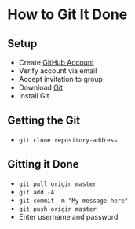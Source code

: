 # How to Git It Done

## Setup
+ Create [GitHub Account](https://github.com/)
+ Verify account via email
+ Accept invitation to group
+ Download [Git](https://git-scm.com/downloads)
+ Install Git

## Getting the Git
+ `git clone repository-address`

## Gitting it Done
+ `git pull origin master`
+ `git add -A`
+ `git commit -m "My message here"`
+ `git push origin master`
+ Enter username and password